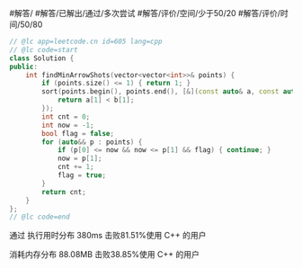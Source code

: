 #解答/ #解答/已解出/通过/多次尝试 #解答/评价/空间/少于50/20 #解答/评价/时间/50/80

``` cpp
// @lc app=leetcode.cn id=605 lang=cpp
// @lc code=start
class Solution {
public:
    int findMinArrowShots(vector<vector<int>>& points) {
		if (points.size() <= 1) { return 1; }
		sort(points.begin(), points.end(), [&](const auto& a, const auto& b){
			return a[1] < b[1];
		});
		int cnt = 0;
		int now = -1;
		bool flag = false;
		for (auto&& p : points) {
			if (p[0] <= now && now <= p[1] && flag) { continue; }
			now = p[1];
			cnt += 1;
			flag = true;
		}
		return cnt;
    }
};
// @lc code=end
```

通过
执行用时分布
380ms
击败81.51%使用 C++ 的用户

消耗内存分布
88.08MB
击败38.85%使用 C++ 的用户